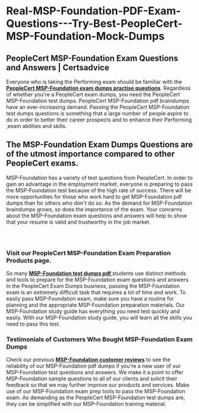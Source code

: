# Real-MSP-Foundation-PDF-Exam-Questions---Try-Best-PeopleCert-MSP-Foundation-Mock-Dumps
<h2><strong>PeopleCert MSP-Foundation Exam Questions and Answers | Certsadvice</strong></h2> <p>Everyone who is taking the Performing exam should be familiar with the <a href="http://www.certsadvice.com/peoplecert/msp-foundation-practice-questions"><strong>PeopleCert MSP-Foundation exam dumps practise questions</strong></a>. Regardless of whether you&#39;re a PeopleCert exam dumps, you need the PeopleCert MSP-Foundation test dumps. PeopleCert MSP-Foundation pdf braindumps have an ever-increasing demand. Passing the PeopleCert MSP-Foundation test dumps questions is something that a large number of people aspire to do in order to better their career prospects and to enhance their Performing ,exam abilities and skills.</p> <h2><strong>The MSP-Foundation Exam Dumps Questions are of the utmost importance compared to other PeopleCert exams.</strong></h2> <p>MSP-Foundation has a variety of test questions from PeopleCert. In order to gain an advantage in the employment market, everyone is preparing to pass the MSP-Foundation test because of the high rate of success. There will be more opportunities for those who work hard to get MSP-Foundation pdf dumps than for others who don&#39;t do so. As the demand for MSP-Foundation braindumps grows, so does the importance of the exam. Your concerns about the MSP-Foundation exam questions and answers will help to show that your resume is valid and trustworthy in the job market.</p> <p><a href="http://www.certsadvice.com/peoplecert/msp-foundation-practice-questions" style="display: block; padding: 1em 0; text-align: center; "><img alt="" src="https://1.bp.blogspot.com/-RUOr8Wn-CRk/YUYAxC8kcHI/AAAAAAAAAnw/F7BbdI3tw8QDj5z8iX0vQAioQzKiUxduwCLcBGAsYHQ/s0/unnamed.jpg" /></a></p> <h3><strong>Visit our PeopleCert MSP-Foundation Exam Preparation Products page.</strong></h3> <p>So many <a href="http://www.certsadvice.com/peoplecert/msp-foundation-practice-questions"><strong>MSP-Foundation test dumps pdf </strong></a>students use distinct methods and tools to prepare for the MSP-Foundation exam questions and answers. In the PeopleCert Exam Dumps business, passing the MSP-Foundation exam is an extremely difficult task that requires a lot of time and work. To easily pass MSP-Foundation exam, make sure you have a routine for planning and the appropriate MSP-Foundation preparation materials. Our MSP-Foundation study guide has everything you need test quickly and easily. With our MSP-Foundation study guide, you will learn all the skills you need to pass this test.</p> <h3><strong>Testimonials of Customers Who Bought MSP-Foundation Exam Dumps</strong></h3> <p>Check our previous <a href="http://www.certsadvice.com/peoplecert/msp-foundation-practice-questions"><strong>MSP-Foundation customer reviews</strong></a> to see the reliability of our MSP-Foundation pdf dumps if you&#39;re a new user of our MSP-Foundation test questions and answers. We make it a point to offer MSP-Foundation sample questions to all of our clients and solicit their feedback so that we may further improve our products and services. Make use of our MSP-Foundation exam prep tools to pass the MSP-Foundation exam. As demanding as the PeopleCert MSP-Foundation test dumps are, they can be simplified with our MSP-Foundation training material.</p>
